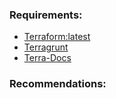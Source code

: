 ### Requirements:

- [Terraform:latest](https://github.com/hashicorp/terraform/releases/tag/v1.0.11)
- [Terragrunt](https://terragrunt.gruntwork.io/docs/getting-started/install/#install-terragrunt)
- [Terra-Docs](https://github.com/terraform-docs/terraform-docs)

### Recommendations: 

